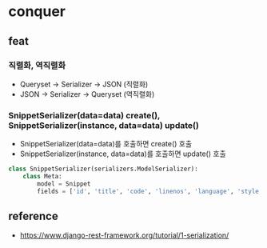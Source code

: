 # conquer

## feat

### 직렬화, 역직렬화
  - Queryset -> Serializer -> JSON (직렬화)
  - JSON -> Serializer -> Queryset (역직렬화)
### SnippetSerializer(data=data) create(), SnippetSerializer(instance, data=data) update()
  - SnippetSerializer(data=data)를 호출하면 create() 호출
  - SnippetSerializer(instance, data=data)를 호출하면 update() 호출
```python
class SnippetSerializer(serializers.ModelSerializer):
    class Meta:
        model = Snippet
        fields = ['id', 'title', 'code', 'linenos', 'language', 'style']
```

## reference

- https://www.django-rest-framework.org/tutorial/1-serialization/
